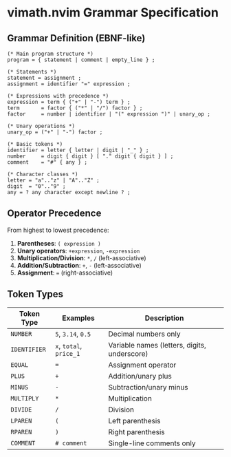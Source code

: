 # vimath.nvim Grammar Specification

## Grammar Definition (EBNF-like)

```ebnf
(* Main program structure *)
program = { statement | comment | empty_line } ;

(* Statements *)
statement = assignment ;
assignment = identifier "=" expression ;

(* Expressions with precedence *)
expression = term { ("+" | "-") term } ;
term       = factor { ("*" | "/") factor } ;
factor     = number | identifier | "(" expression ")" | unary_op ;

(* Unary operations *)
unary_op = ("+" | "-") factor ;

(* Basic tokens *)
identifier = letter { letter | digit | "_" } ;
number     = digit { digit } [ "." digit { digit } ] ;
comment    = "#" { any } ;

(* Character classes *)
letter = "a".."z" | "A".."Z" ;
digit  = "0".."9" ;
any = ? any character except newline ? ;
```

## Operator Precedence

From highest to lowest precedence:

1. **Parentheses**: `( expression )`
2. **Unary operators**: `+expression`, `-expression`
3. **Multiplication/Division**: `*`, `/` (left-associative)
4. **Addition/Subtraction**: `+`, `-` (left-associative)
5. **Assignment**: `=` (right-associative)

## Token Types

| Token Type   | Examples                | Description                                  |
| ------------ | ----------------------- | -------------------------------------------- |
| `NUMBER`     | `5`, `3.14`, `0.5`      | Decimal numbers only                         |
| `IDENTIFIER` | `x`, `total`, `price_1` | Variable names (letters, digits, underscore) |
| `EQUAL`      | `=`                     | Assignment operator                          |
| `PLUS`       | `+`                     | Addition/unary plus                          |
| `MINUS`      | `-`                     | Subtraction/unary minus                      |
| `MULTIPLY`   | `*`                     | Multiplication                               |
| `DIVIDE`     | `/`                     | Division                                     |
| `LPAREN`     | `(`                     | Left parenthesis                             |
| `RPAREN`     | `)`                     | Right parenthesis                            |
| `COMMENT`    | `# comment`             | Single-line comments only                    |
